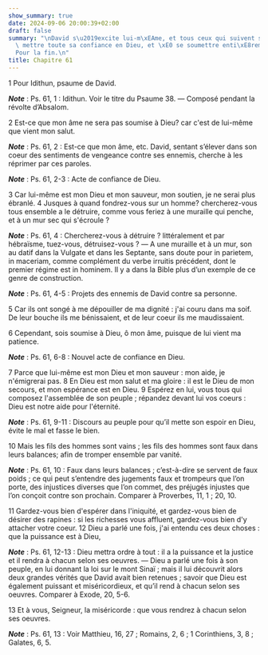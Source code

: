 ```yaml
---
show_summary: true
date: 2024-09-06 20:00:39+02:00
draft: false
summary: "\nDavid s\u2019excite lui-m\xEAme, et tous ceux qui suivent son parti, \xE0\
  \ mettre toute sa confiance en Dieu, et \xE0 se soumettre enti\xE8rement \xE0 lui.\n\
  Pour la fin.\n"
title: Chapitre 61
---
```





1 Pour Idithun, psaume de David.

***Note*** :  Ps. 61, 1 : Idithun. Voir le titre du Psaume 38. ― Composé pendant la révolte d’Absalom.


2 Est-ce que mon âme ne sera pas soumise à Dieu? car c'est de lui-même que vient mon salut.

***Note*** :  Ps. 61, 2 : Est-ce que mon âme, etc. David, sentant s’élever dans son coeur des sentiments de vengeance contre ses ennemis, cherche à les réprimer par ces paroles.

***Note*** :  Ps. 61, 2-3 : Acte de confiance de Dieu.

3 Car lui-même est mon Dieu et mon sauveur, mon soutien, je ne serai plus ébranlé. 4 Jusques à quand fondrez-vous sur un homme? chercherez-vous tous ensemble a le détruire, comme vous feriez à une muraille qui penche, et à un mur sec qui s'écroule ?

***Note*** :  Ps. 61, 4 : Chercherez-vous à détruire ? littéralement et par hébraïsme, tuez-vous, détruisez-vous ? ― A une muraille et à un mur, son au datif dans la Vulgate et dans les Septante, sans doute pour in parietem, in maceriam, comme complément du verbe irruitis précédent, dont le premier régime est in hominem. Il y a dans la Bible plus d’un exemple de ce genre de construction.

***Note*** :  Ps. 61, 4-5 : Projets des ennemis de David contre sa personne.

5 Car ils ont songé à me dépouiller de ma dignité : j'ai couru dans ma soif. De leur bouche ils me bénissaient, et de leur coeur ils me maudissaient.


6 Cependant, sois soumise à Dieu, ô mon âme, puisque de lui vient ma patience.

***Note*** :  Ps. 61, 6-8 : Nouvel acte de confiance en Dieu.

7 Parce que lui-même est mon Dieu et mon sauveur : mon aide, je n'émigrerai pas. 8 En Dieu est mon salut et ma gloire : il est le Dieu de mon secours, et mon espérance est en Dieu. 9 Espérez en lui, vous tous qui composez l'assemblée de son peuple ; répandez devant lui vos coeurs : Dieu est notre aide pour l'éternité.

***Note*** :  Ps. 61, 9-11 : Discours au peuple pour qu’il mette son espoir en Dieu, évite le mal et fasse le bien.


10 Mais les fils des hommes sont vains ; les fils des hommes sont faux dans leurs balances; afin de tromper ensemble par vanité.

***Note*** :  Ps. 61, 10 : Faux dans leurs balances ; c’est-à-dire se servent de faux poids ; ce qui peut s’entendre des jugements faux et trompeurs que l’on porte, des injustices diverses que l’on commet, des préjugés injustes que l’on conçoit contre son prochain. Comparer à Proverbes, 11, 1 ; 20, 10.

11 Gardez-vous bien d'espérer dans l'iniquité, et gardez-vous bien de désirer des rapines : si les richesses vous affluent, gardez-vous bien d'y attacher votre coeur. 12 Dieu a parlé une fois, j'ai entendu ces deux choses : que la puissance est à Dieu,

***Note*** :  Ps. 61, 12-13 : Dieu mettra ordre à tout : il a la puissance et la justice et il rendra à chacun selon ses oeuvres. ― Dieu a parlé une fois à son peuple, en lui donnant la loi sur le mont Sinaï ; mais il lui découvrit alors deux grandes vérités que David avait bien retenues ; savoir que Dieu est également puissant et miséricordieux, et qu’il rend à chacun selon ses oeuvres. Comparer à Exode, 20, 5-6.

13 Et à vous, Seigneur, la miséricorde : que vous rendrez à chacun selon ses oeuvres.

***Note*** :  Ps. 61, 13 : Voir Matthieu, 16, 27 ; Romains, 2, 6 ; 1 Corinthiens, 3, 8 ; Galates, 6, 5.

